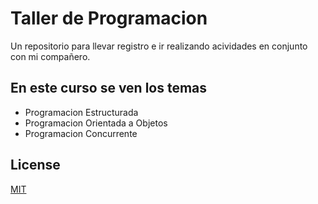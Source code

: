
# Taller de Programacion
Un repositorio para llevar registro e ir realizando acividades en conjunto con mi compañero.

## En este curso se ven los temas
- Programacion Estructurada
- Programacion Orientada a Objetos
- Programacion Concurrente


## License

[MIT](https://choosealicense.com/licenses/mit/)


